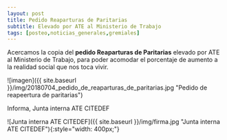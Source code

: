 ```yaml
---
layout: post
title: Pedido Reaparturas de Paritarias
subtitle: Elevado por ATE al Ministerio de Trabajo
tags: [posteo,noticias_generales,gremiales]
---
```


<div class="alert alert-info" role="alert">
Acercamos la copia del <strong>pedido Reaparturas de Paritarias</strong> elevado por ATE al
Ministerio de Trabajo, para poder acomodar el porcentaje de aumento a la realidad social que nos toca vivir.
</div>


![imagen]({{ site.baseurl }}/img/20180704_pedido_de_reaparturas_de_paritarias.jpg "Pedido de reapeertura de paritarias")



Informa, Junta interna ATE CITEDEF


![Junta interna ATE CITEDEF]({{ site.baseurl }}/img/firma.jpg "Junta interna ATE CITEDEF"){:style="width: 400px;"}
